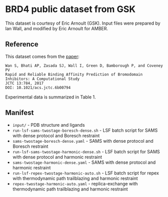 # BRD4 public dataset from GSK

This dataset is courtesy of Eric Arnoult (GSK).
Input files were prepared by Ian Wall, and modified by Eric Arnoult for AMBER.

## Reference

This dataset comes from the [paper](http://doi.org/10.1021/acs.jctc.6b00794):
```
Wan S, Bhati AP, Zasada SJ, Wall I, Green D, Bamborough P, and Coveney PV
Rapid and Reliable Binding Affinity Prediction of Bromodomain Inhibitors: A Computational Study
JCTC 13:784, 2017
DOI: 10.1021/acs.jctc.6b00794
```
Experimental data is summarized in Table 1.

## Manifest

* `input/` - PDB structure and ligands
* `run-lsf-sams-twostage-boresch-dense.sh` - LSF batch script for SAMS with dense protocol and Boresch restraint
* `sams-twostage-boresch-dense.yaml` - SAMS with dense protocol and Boresch restraint
* `run-lsf-sams-twostage-harmonic-dense.sh` - LSF batch script for SAMS with dense protocol and harmonic restraint
* `sams-twostage-harmonic-dense.yaml` - SAMS with dense protocol and harmonic restraint
* `run-lsf-repex-twostage-harmonic-auto.sh` - LSF batch script for repex with thermodynamic path trailblazing and harmonic restraint
* `repex-twostage-harmonic-auto.yaml` - replica-exchange with thermodynamic path trailblazing and harmonic restraint
